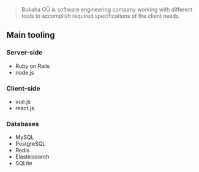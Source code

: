 > Bukaha OÜ is software engineering company working with different tools to accomplish required specifications of the client needs.

## Main tooling

### Server-side

- Ruby on Rails
- node.js

### Client-side

- vue.js
- react.js

### Databases

- MySQL
- PostgreSQL
- Redis
- Elasticsearch
- SQLite
